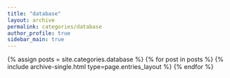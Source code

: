 ```yaml
---
title: "database"
layout: archive
permalink: categories/database
author_profile: true
sidebar_main: true
---
```



{% assign posts = site.categories.database %}
{% for post in posts %} {% include archive-single.html type=page.entries_layout %} {% endfor %}